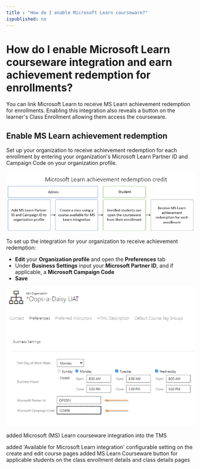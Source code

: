 ```yaml
---
title : "How do I enable Microsoft Learn courseware?"
ispublished: no
---
```


# How do I enable Microsoft Learn courseware integration and earn achievement redemption for enrollments?

You can link Microsoft Learn to receive MS Learn achievement redemption for enrollments. Enabling this integration also reveals a button on the learner's Class Enrollment allowing them access the courseware.

## Enable MS Learn achievement redemption
Set up your organization to receive achievement redemption for each enrollment by entering your organization's Microsoft Learn Partner ID and Campaign Code on your organization profile.

![](/tms/images/mslearn-redemption.png)

To set up the integration for your organization to receive achievement redemption:
* **Edit** your **Organization profile** and open the **Preferences** tab
* Under **Business Settings** input your **Microsoft Partner ID**, and if applicable, a **Microsoft Campaign Code**
* **Save**

![](/tms/images/ms-id.png)

added Microsoft (MS) Learn courseware integration into the TMS

added 'Available for Microsoft Learn integration' configurable setting on the create and edit course pages
added MS Learn Courseware button for applicable students on the class enrollment details and class details pages
